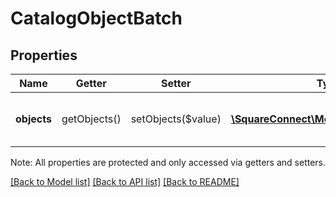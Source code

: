 # CatalogObjectBatch

## Properties
Name | Getter | Setter | Type | Description | Notes
------------ | ------------- | ------------- | ------------- | ------------- | -------------
**objects** | getObjects() | setObjects($value) | [**\SquareConnect\Model\CatalogObject[]**](CatalogObject.md) | A list of [CatalogObject](#type-catalogobject)s belonging to this batch. | [optional] 

Note: All properties are protected and only accessed via getters and setters.

[[Back to Model list]](../README.md#documentation-for-models) [[Back to API list]](../README.md#documentation-for-api-endpoints) [[Back to README]](../README.md)

